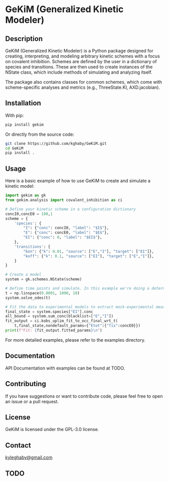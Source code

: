 # GeKiM (Generalized Kinetic Modeler)

## Description
GeKiM (Generalized Kinetic Modeler) is a Python package designed for creating, interpreting, and modeling arbitrary kinetic schemes with a focus on covalent inhibition. Schemes are defined by the user in a dictionary of species and transitions. These are then used to create instances of the NState class, which include methods of simulating and analyzing itself. 

The package also contains classes for common schemes, which come with scheme-specific analyses and metrics (e.g., ThreeState.KI, AXD.jacobian).

## Installation
With pip:
```bash
pip install gekim
```

Or directly from the source code:
```bash
git clone https://github.com/kghaby/GeKiM.git
cd GeKiM
pip install .
```

## Usage
Here is a basic example of how to use GeKiM to create and simulate a kinetic model:
```python
import gekim as gk
from gekim.analysis import covalent_inhibition as ci

# Define your kinetic scheme in a configuration dictionary
concI0,concE0 = 100,1
scheme = {
    'species': {
        "I": {"conc": concI0, "label": "$I$"},
        "E": {"conc": concE0, "label": "$E$"},
        "EI": {"conc": 0, "label": "$EI$"},
    },    
    'transitions': {
        "kon": {"k": 0.01, "source": ["E","I"], "target": ["EI"]},
        "koff": {"k": 0.1, "source": ["EI"], "target": ["E","I"]},
    }
}

# Create a model
system = gk.schemes.NState(scheme)

# Define time points and simulate. In this example we're doing a deterministic simulation of the concentrations of each species. 
t = np.linspace(0.0001, 1000, 10)
system.solve_odes(t)

# Fit the data to experimental models to extract mock-experimental measurements
final_state = system.species["EI"].conc
all_bound = system.sum_conc(blacklist=["E","I"])
fit_output = ci.kobs_uplim_fit_to_occ_final_wrt_t(
    t,final_state,nondefault_params={"Etot":{"fix":concE0}})
print(f"Fit: {fit_output.fitted_params}\n")
```
For more detailed examples, please refer to the examples directory.

## Documentation
API Documentation with examples can be found at TODO.

## Contributing
If you have suggestions or want to contribute code, please feel free to open an issue or a pull request.

## License
GeKiM is licensed under the GPL-3.0 license.

## Contact
kyleghaby@gmail.com

## TODO

